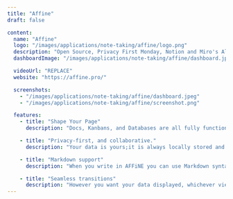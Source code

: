 ```yaml
---
title: "Affine"
draft: false

content:
  name: "Affine"
  logo: "/images/applications/note-taking/affine/logo.png"
  description: "Open Source, Privacy First Monday, Notion and Miro's Alternative. Affine is the next-generation collaborative knowledge base for professionals. It's not just a collection of Docs, whiteboard, and tables. Transform any building block as you like. Say goodbye to redundancy. Store your data once, and keep your data as you like it."
  dashboardImage: "/images/applications/note-taking/affine/dashboard.jpeg"

  videoUrl: "REPLACE"
  website: "https://affine.pro/"

  screenshots:
    - "/images/applications/note-taking/affine/dashboard.jpeg"
    - "/images/applications/note-taking/affine/screenshot.png"

  features:
    - title: "Shape Your Page"
      description: "Docs, Kanbans, and Databases are all fully functional anywhere, anytime. A truly what-you-see-is-what-you-get environment for your data. All pages come with a document (Paper Mode) and whiteboard (Edgeless Mode) view."

    - title: "Privacy-first, and collaborative."
      description: "Your data is yours;it is always locally stored and secured - available to you always. While still being able to enjoy collaboration features such as real-time editing and sharing with others, without any cloud setup."

    - title: "Markdown support"
      description: "When you write in AFFiNE you can use Markdown syntax which helps create an easier editing experience, that can be experienced with just a keyboard. And this allows you to export your data cleanly into Markdown."

    - title: "Seamless transitions"
      description: "However you want your data displayed, whichever viewing mode you use, AFFiNE supports easy transitions to allow you to quickly and effortlessly view your data in the way you want."
---
```

